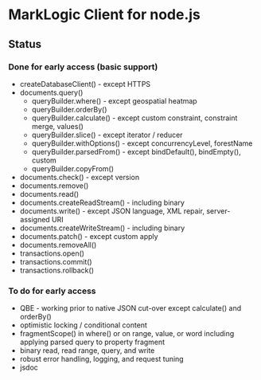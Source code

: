 # MarkLogic Client for node.js

## Status

### Done for early access (basic support)

* createDatabaseClient() - except HTTPS
* documents.query()
    * queryBuilder.where() - except geospatial heatmap
    * queryBuilder.orderBy()
    * queryBuilder.calculate() - except custom constraint, constraint merge, values()
    * queryBuilder.slice() - except iterator / reducer
    * queryBuilder.withOptions() - except concurrencyLevel, forestName
    * queryBuilder.parsedFrom() - except bindDefault(), bindEmpty(), custom
    * queryBuilder.copyFrom()
* documents.check() - except version
* documents.remove()
* documents.read()
* documents.createReadStream() - including binary
* documents.write() - except JSON language, XML repair, server-assigned URI
* documents.createWriteStream() - including binary
* documents.patch() - except custom apply
* documents.removeAll()
* transactions.open()
* transactions.commit()
* transactions.rollback()

### To do for early access

* QBE - working prior to native JSON cut-over except calculate() and orderBy()
* optimistic locking / conditional content
* fragmentScope() in where() or on range, value, or word including applying parsed query to property fragment
* binary read, read range, query, and write
* robust error handling, logging, and request tuning
* jsdoc
